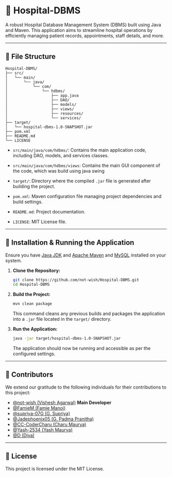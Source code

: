 # 🏥 Hospital-DBMS


A robust Hospital Database Management System (DBMS) built using Java and Maven. This application aims to streamline hospital operations by efficiently managing patient records, appointments, staff details, and more.

---

## 📁 File Structure

```
Hospital-DBMS/
├── src/
│   └── main/
│       └── java/
│           └── com/
│               └── hdbms/
│                   ├── app.java
│                   ├── DAO/
│                   ├── models/
│                   ├── views/
│                   ├── resources/
│                   └── services/
├── target/
│   └── hospital-dbms-1.0-SNAPSHOT.jar
├── pom.xml
├── README.md
└── LICENSE
```

- `src/main/java/com/hdbms/`: Contains the main application code, including DAO, models, and services classes.

- `src/main/java/com/hdbms/views`: Contains the main GUI component of the code, which was build using java swing
    
- `target/`: Directory where the compiled `.jar` file is generated after building the project.
    
- `pom.xml`: Maven configuration file managing project dependencies and build settings.
    
- `README.md`: Project documentation.
    
- `LICENSE`: MIT License file.
    

---

## 🚀 Installation & Running the Application

Ensure you have [Java JDK](https://www.oracle.com/java/technologies/javase-downloads.html) and [Apache Maven](https://maven.apache.org/download.cgi) and [MySQL](https://dev.mysql.com/get/Downloads/MySQLInstaller/mysql-installer-community-8.0.42.0.msi) installed on your system.

1. **Clone the Repository:**
    
    ```bash
    git clone https://github.com/not-wish/Hospital-DBMS.git
    cd Hospital-DBMS
    ```
    
2. **Build the Project:**
    
    ```bash
    mvn clean package
    ```
    
    This command cleans any previous builds and packages the application into a `.jar` file located in the `target/` directory.
    
3. **Run the Application:**
    
    ```bash
    java -jar target/hospital-dbms-1.0-SNAPSHOT.jar
    ```
    
    The application should now be running and accessible as per the configured settings.
    

---

## 👥 Contributors

We extend our gratitude to the following individuals for their contributions to this project:

- [@not-wish (Vishesh Agarwal)](https://github.com/not-wish) **Main Developer**
- [@FamieM (Famie Manoj)](https://github.com/FamieM)
- [@supriya-07G (G. Supriya)](https://github.com/supriya-07G)
- [@Jadephoenix05 (G. Padma Pranitha)](https://github.com/Jadephoenix05)
- [@CC-CoderCharu (Charu Maurya)](https://github.com/CC-CoderCharu)
- [@Yash-2534 (Yash Maurya)](https://github.com/Yash-2534)
- [@D (Diya)](https://github.com/not-wish/Hospital-DBMS)

---

## 📄 License

This project is licensed under the MIT License.
